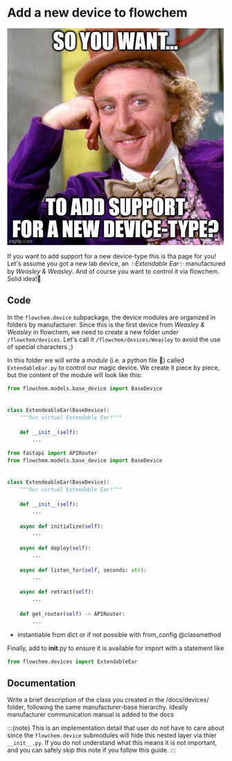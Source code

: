 # Add a new device to flowchem

![New device meme](./images/new-device-type.jpg)

If you want to add support for a new device-type this is tha page for you!
Let's assume you got a new lab device, an _✨Extendable Ear✨_ manufactured by _Weasley & Weasley_.
And of course you want to control it via flowchem. Solid idea!👏

## Code
In the `flowchem.device` subpackage, the device modules are organized in folders by manufacturer.
Since this is the first device from _Weasley & Weasley_ in flowchem, we need to create a new folder under
`/flowchem/devices`. Let's call it `/flowchem/devices/Weasley` to avoid the use of special characters ;)

In this folder we will write a _module_ (i.e. a python file 🐍) called `ExtendableEar.py` to control our magic device.
We create it piece by piece, but the content of the module will look like this:

```python
from flowchem.models.base_device import BaseDevice


class ExtendeableEar(BaseDevice):
    """Our virtual Extendable Ear!"""

    def __init__(self):
        ...

```



```python
from fastapi import APIRouter
from flowchem.models.base_device import BaseDevice


class ExtendeableEar(BaseDevice):
    """Our virtual Extendable Ear!"""

    def __init__(self):
        ...

    async def initialize(self):
        ...

    async def deploy(self):
        ...

    async def listen_for(self, seconds: str):
        ...

    async def retract(self):
        ...

    def get_router(self) -> APIRouter:
        ...

```
- instantiable from dict or if not possible with from_config @classmethod

Finally, add to __init__.py to ensure it is available for import with a statement like
```python
from flowchem.devices import ExtendableEar
```


## Documentation
Write a brief description of the class you created in the /docs/devices/ folder, following the same manufacturer-base hierarchy.
Ideally manufacturer communication manual is added to the docs

:::{note}
This is an implementation detail that user do not have to care about since the `flowchem.device` submodules will hide
this nested layer via thier `__init__.py`. If you do not understand what this means it is not important, and you can
safely skip this note if you follow this guide.
:::
